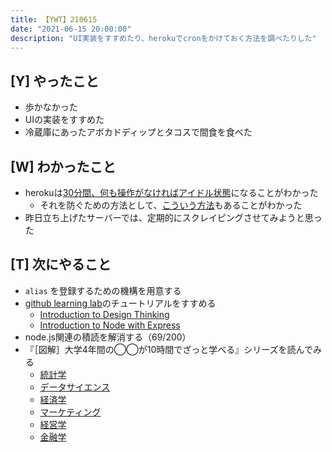 ```yaml
---
title: 【YWT】210615
date: "2021-06-15 20:00:00"
description: "UI実装をすすめたり、herokuでcronをかけておく方法を調べたりした"
---
```


## [Y] やったこと

- 歩かなかった
- UIの実装をすすめた
- 冷蔵庫にあったアボカドディップとタコスで間食を食べた

## [W] わかったこと

- herokuは[30分間、何も操作がなければアイドル状態](https://jp.heroku.com/free)になることがわかった
  - それを防ぐための方法として、[こういう方法](https://qiita.com/udon242/items/b8efd594e380aaf830b3)もあることがわかった
- 昨日立ち上げたサーバーでは、定期的にスクレイピングさせてみようと思った

## [T] 次にやること

- `alias` を登録するための機構を用意する
- [github learning lab](https://lab.github.com/githubtraining)のチュートリアルをすすめる
  - [Introduction to Design Thinking](https://lab.github.com/githubtraining/introduction-to-design-thinking)
  - [Introduction to Node with Express](https://lab.github.com/everydeveloper/introduction-to-node-with-express)
- node.js関連の積読を解消する（69/200）
- 『［図解］大学4年間の◯◯が10時間でざっと学べる』シリーズを読んでみる
  - [統計学](https://www.amazon.co.jp/dp/B07PXB4NN9)
  - [データサイエンス](https://www.amazon.co.jp/dp/B07XNW3TQM)
  - [経済学](https://www.amazon.co.jp/dp/B01KNLFHH6)
  - [マーケティング](https://www.amazon.co.jp/dp/B07BNC2SV3)
  - [経営学](https://www.amazon.co.jp/dp/B071SKDF3L)
  - [金融学](https://www.amazon.co.jp/dp/B07BB6Z7FW)

<!-- https://twitter.com/camomile_cafe/status/1404763021910495234?s=20 -->
